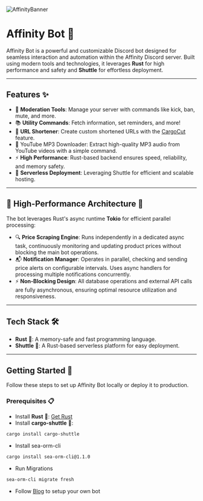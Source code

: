 ![AffinityBanner](https://github.com/user-attachments/assets/e207e037-b436-4007-a0a6-8bc73e0a99dd)
# **Affinity Bot** 🤖
Affinity Bot is a powerful and customizable Discord bot designed for seamless interaction and automation within the Affinity Discord server. Built using modern tools and technologies, it leverages **Rust** for high performance and safety and **Shuttle** for effortless deployment.

---
## **Features** ✨
- 🔧 **Moderation Tools**: Manage your server with commands like kick, ban, mute, and more.
- 📚 **Utility Commands**: Fetch information, set reminders, and more!
- 🔗 **URL Shortener**: Create custom shortened URLs with the [CargoСut](https://github.com/Sidharth-Singh10/CargoCut) feature.
- 🎵 YouTube MP3 Downloader: Extract high-quality MP3 audio from YouTube videos with a simple command.
- ⚡ **High Performance**: Rust-based backend ensures speed, reliability, and memory safety.
- 🚀 **Serverless Deployment**: Leveraging Shuttle for efficient and scalable hosting.
---
## 🚀 High-Performance Architecture 🔄
The bot leverages Rust's async runtime **Tokio** for efficient parallel processing:
- 🔍 **Price Scraping Engine**: Runs independently in a dedicated async task, continuously monitoring and updating product prices without blocking the main bot operations.
- 📬 **Notification Manager**: Operates in parallel, checking and sending price alerts on configurable intervals. Uses async handlers for processing multiple notifications concurrently.
- ⚡ **Non-Blocking Design**: All database operations and external API calls are fully asynchronous, ensuring optimal resource utilization and responsiveness.
---
## **Tech Stack** 🛠️
- **Rust** 🦀: A memory-safe and fast programming language.
- **Shuttle** 🚀: A Rust-based serverless platform for easy deployment.
---
## **Getting Started** 🏁
Follow these steps to set up Affinity Bot locally or deploy it to production.
### **Prerequisites** 📋
- Install **Rust** 🦀: [Get Rust](https://www.rust-lang.org/tools/install)
- Install **cargo-shuttle** 🚀:
 ```bash
 cargo install cargo-shuttle
```
- Install sea-orm-cli
```bash
cargo install sea-orm-cli@1.1.0
```
- Run Migrations
```bash
sea-orm-cli migrate fresh
```
- Follow [Blog](https://blog.logrocket.com/building-rust-discord-bot-shuttle-serenity/) to setup your own bot
